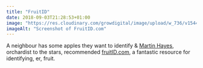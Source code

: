 ```yaml
---
title: "FruitID"
date: 2018-09-03T21:28:53+01:00
image: "https://res.cloudinary.com/growdigital/image/upload/w_736/v1544344063/fruitid-44405524872.png"
imageAlt: "Screenshot of FruitID.com"
---
```


A neighbour has some apples they want to identify & [Martin Hayes](https://www.theapplemancan.uk), orchardist to the stars, recommended [fruitID.com](http://www.fruitid.com/#main), a fantastic resource for identifying, er, fruit.
